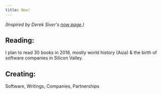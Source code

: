 ```yaml
---
title: Now!
---
```


_(Inspired by Derek Siver's [now page](https://nownownow.com/about).)_


## **Reading:**

I plan to read 30 books in 2018, mostly world history (Asia) & the birth of software companies in Silicon Valley.


## **Creating:**

Software, Writings, Companies, Partnerships
